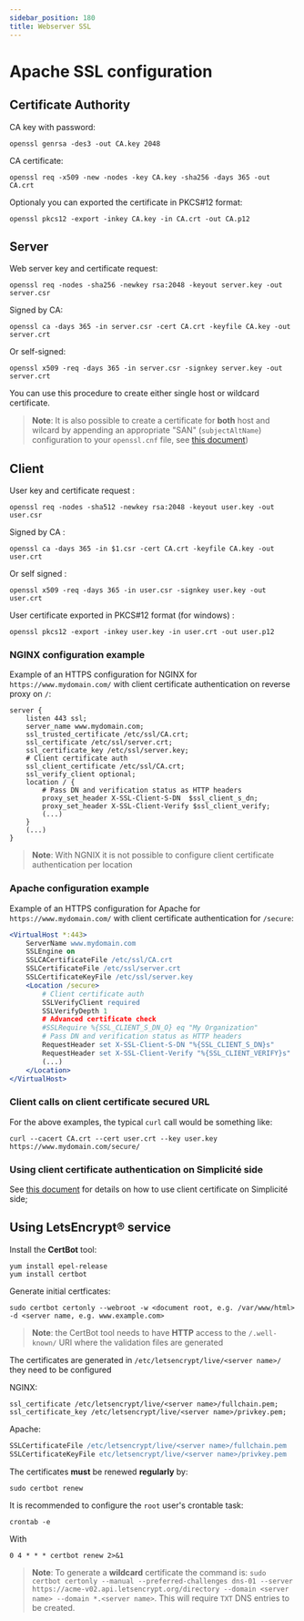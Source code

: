 ```yaml
---
sidebar_position: 180
title: Webserver SSL
---
```


Apache SSL configuration
========================

Certificate Authority
---------------------

CA key with password: 

	openssl genrsa -des3 -out CA.key 2048

CA certificate:

	openssl req -x509 -new -nodes -key CA.key -sha256 -days 365 -out CA.crt

Optionaly you can exported the certificate in PKCS#12 format:

	openssl pkcs12 -export -inkey CA.key -in CA.crt -out CA.p12

Server
------

Web server key and certificate request:

	openssl req -nodes -sha256 -newkey rsa:2048 -keyout server.key -out server.csr

Signed by CA: 

	openssl ca -days 365 -in server.csr -cert CA.crt -keyfile CA.key -out server.crt

Or self-signed: 

	openssl x509 -req -days 365 -in server.csr -signkey server.key -out server.crt
	
You can use this procedure to create either single host or wildcard certificate.

> **Note**: It is also possible to create a certificate for **both** host and wilcard by appending an appropriate "SAN" (`subjectAltName`) configuration to your `openssl.cnf` file, see [this document](http://wiki.cacert.org/FAQ/subjectAltName))

Client
------

User key and certificate request :

	openssl req -nodes -sha512 -newkey rsa:2048 -keyout user.key -out user.csr

Signed by CA : 

	openssl ca -days 365 -in $1.csr -cert CA.crt -keyfile CA.key -out user.crt

Or self signed :

	openssl x509 -req -days 365 -in user.csr -signkey user.key -out user.crt

User certificate exported in PKCS#12 format (for windows) :

	openssl pkcs12 -export -inkey user.key -in user.crt -out user.p12

### NGINX configuration example

Example of an HTTPS configuration for NGINX for `https://www.mydomain.com/` with client certificate authentication on reverse proxy on `/`:

```nginx
server {
	listen 443 ssl;
	server_name www.mydomain.com;
	ssl_trusted_certificate /etc/ssl/CA.crt;
	ssl_certificate /etc/ssl/server.crt;
	ssl_certificate_key /etc/ssl/server.key;
	# Client certificate auth
	ssl_client_certificate /etc/ssl/CA.crt;
	ssl_verify_client optional;
	location / {
		# Pass DN and verification status as HTTP headers
		proxy_set_header X-SSL-Client-S-DN  $ssl_client_s_dn;
		proxy_set_header X-SSL-Client-Verify $ssl_client_verify;
		(...)
	}
	(...)
}
```

> **Note**: With NGNIX it is not possible to configure client certificate authentication per location

### Apache configuration example

Example of an HTTPS configuration for Apache for `https://www.mydomain.com/` with client certificate authentication for `/secure`:

```apache
<VirtualHost *:443>
	ServerName www.mydomain.com
	SSLEngine on
	SSLCACertificateFile /etc/ssl/CA.crt
	SSLCertificateFile /etc/ssl/server.crt
	SSLCertificateKeyFile /etc/ssl/server.key
	<Location /secure>
		# Client certificate auth
		SSLVerifyClient required
		SSLVerifyDepth 1
		# Advanced certificate check
		#SSLRequire %{SSL_CLIENT_S_DN_O} eq "My Organization"
		# Pass DN and verification status as HTTP headers
		RequestHeader set X-SSL-Client-S-DN "%{SSL_CLIENT_S_DN}s"
		RequestHeader set X-SSL-Client-Verify "%{SSL_CLIENT_VERIFY}s"
		(...)
	</Location>
</VirtualHost>
```

### Client calls on client certificate secured URL

For the above examples, the typical `curl` call would be something like:

	curl --cacert CA.crt --cert user.crt --key user.key https://www.mydomain.com/secure/	

### Using client certificate authentication on Simplicit&eacute; side

See [this document](/docs/documentation/authentication/customauth) for details on how to use client certificate on Simplicit&eacute; side;

Using LetsEncrypt&reg; service
------------------------------

Install the **CertBot** tool:

	yum install epel-release
	yum install certbot

Generate initial certficates:
```shell
sudo certbot certonly --webroot -w <document root, e.g. /var/www/html> -d <server name, e.g. www.example.com>
```
> **Note**: the CertBot tool needs to have **HTTP** access to the `/.well-known/` URI where the validation files are generated

The certificates are generated in `/etc/letsencrypt/live/<server name>/` they need to be configured

NGINX:

```nginx
ssl_certificate /etc/letsencrypt/live/<server name>/fullchain.pem;
ssl_certificate_key /etc/letsencrypt/live/<server name>/privkey.pem;
```

Apache:

```apache
SSLCertificateFile /etc/letsencrypt/live/<server name>/fullchain.pem
SSLCertificateKeyFile etc/letsencrypt/live/<server name>/privkey.pem
```

The certificates **must** be renewed **regularly** by:

	sudo certbot renew

It is recommended to configure the `root` user's crontable task:

	crontab -e

With

```plaintext
0 4 * * * certbot renew 2>&1
```

> **Note**: To generate a **wildcard** certificate the command is:
> `sudo certbot certonly --manual --preferred-challenges dns-01 --server https://acme-v02.api.letsencrypt.org/directory --domain <server name> --domain *.<server name>`.
> This will require `TXT` DNS entries to be created.